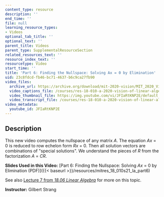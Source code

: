 ```yaml
---
content_type: resource
description: ''
end_time: ''
file: null
learning_resource_types:
- Videos
optional_tab_title: ''
optional_text: ''
parent_title: Videos
parent_type: SupplementalResourceSection
related_resources_text: ''
resource_index_text: ''
resourcetype: Video
start_time: ''
title: 'Part 6: Finding the Nullspace: Solving Ax = 0 by Elimination'
uid: 23c8fdcd-fb46-bc71-4637-b6c9ca27fb90
video_files:
  archive_url: https://archive.org/download/mit-2020-vision/MIT_2020_Vision_Part_6_300k.mp4
  video_captions_file: /courses/res-18-010-a-2020-vision-of-linear-algebra-spring-2020/964e82bc024d528a83aba52bc609c2a5_JFIaRtKNP2E.vtt
  video_thumbnail_file: https://img.youtube.com/vi/JFIaRtKNP2E/default.jpg
  video_transcript_file: /courses/res-18-010-a-2020-vision-of-linear-algebra-spring-2020/32dc3e381f8d45b10ca675c9ad6c9ce4_JFIaRtKNP2E.pdf
video_metadata:
  youtube_id: JFIaRtKNP2E
---
```


Description
-----------

This new video computes the nullspace of any matrix _A_. The equation _Ax_ = 0 is reduced to row echelon form _Rx_ = 0. Then all solution vectors are combinations of "special solutions". We understand the pieces of _R_ from the factorization _A_ = _CR_.

**Slides Used in this Video:** [Part 6: Finding the Nullspace: Solving _Ax_ = 0 by Elimination (PDF)]({{< baseurl >}}/resources/mitres_18_010s21_la_part6)

See also [Lecture 7 from _18.06 Linear Algebra_](/1806videoslec7/) for more on this topic.

**Instructor:** Gilbert Strang